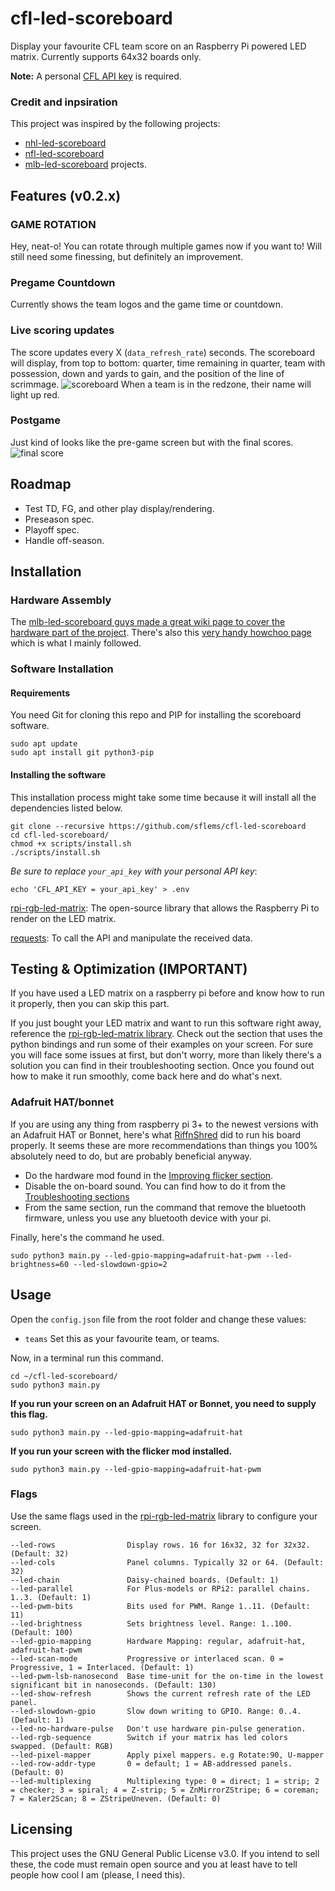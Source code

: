 # cfl-led-scoreboard

Display your favourite CFL team score on an Raspberry Pi powered LED matrix. Currently supports 64x32 boards only.

__Note:__ A personal [CFL API key](https://api.cfl.ca/key-request) is required.

### Credit and inpsiration

This project was inspired by the following projects:

* [nhl-led-scoreboard](https://github.com/riffnshred/nhl-led-scoreboard)
* [nfl-led-scoreboard](https://github.com/mikemountain/nfl-led-scoreboard)
* [mlb-led-scoreboard](https://github.com/MLB-LED-Scoreboard/mlb-led-scoreboard) projects.

## Features (v0.2.x)

### GAME ROTATION

Hey, neat-o! You can rotate through multiple games now if you want to! Will still need some finessing, but definitely an improvement.

### Pregame Countdown

Currently shows the team logos and the game time or countdown.

### Live scoring updates

The score updates every X (`data_refresh_rate`) seconds. The scoreboard will display, from top to bottom: quarter, time remaining in quarter, team with possession, down and yards to gain, and the position of the line of scrimmage. ![scoreboard](imgs/live_game.jpg) When a team is in the redzone, their name will light up red.

### Postgame

Just kind of looks like the pre-game screen but with the final scores. ![final score](imgs/postgame.jpg)

## Roadmap

* Test TD, FG, and other play display/rendering.
* Preseason spec.
* Playoff spec.
* Handle off-season.

## Installation

### Hardware Assembly

The [mlb-led-scoreboard guys made a great wiki page to cover the hardware part of the project](https://github.com/MLB-LED-Scoreboard/mlb-led-scoreboard/wiki). There's also this [very handy howchoo page](https://howchoo.com/g/otvjnwy4mji/diy-raspberry-pi-nhl-scoreboard-led-panel) which is what I mainly followed.

### Software Installation

#### Requirements

You need Git for cloning this repo and PIP for installing the scoreboard software.

```
sudo apt update
sudo apt install git python3-pip
```

#### Installing the software

This installation process might take some time because it will install all the dependencies listed below.

```
git clone --recursive https://github.com/sflems/cfl-led-scoreboard
cd cfl-led-scoreboard/
chmod +x scripts/install.sh
./scripts/install.sh
```

_Be sure to replace `your_api_key` with your personal API key_:

```
echo 'CFL_API_KEY = your_api_key' > .env
```

[rpi-rgb-led-matrix](https://github.com/hzeller/rpi-rgb-led-matrix/tree/master/bindings/python#building): The open-source library that allows the Raspberry Pi to render on the LED matrix.

[requests](https://requests.kennethreitz.org/en/master/): To call the API and manipulate the received data.

## Testing & Optimization (IMPORTANT)

If you have used a LED matrix on a raspberry pi before and know how to run it properly, then you can skip this part.

If you just bought your LED matrix and want to run this software right away, reference the [rpi-rgb-led-matrix library](https://github.com/hzeller/rpi-rgb-led-matrix/). Check out the section that uses the python bindings and run some of their examples on your screen. For sure you will face some issues at first, but don't worry, more than likely there's a solution you can find in their troubleshooting section.
Once you found out how to make it run smoothly, come back here and do what's next.

### Adafruit HAT/bonnet

If you are using any thing from raspberry pi 3+ to the newest versions with an Adafruit HAT or Bonnet, here's what [RiffnShred](https://github.com/riffnshred) did to run his board properly. It seems these are more recommendations than things you 100% absolutely need to do, but are probably beneficial anyway.

* Do the hardware mod found in the [Improving flicker section](https://github.com/hzeller/rpi-rgb-led-matrix#improving-flicker).
* Disable the on-board sound. You can find how to do it from the [Troubleshooting sections](https://github.com/hzeller/rpi-rgb-led-matrix#troubleshooting)
* From the same section, run the command that remove the bluetooth firmware, unless you use any bluetooth device with your pi.

Finally, here's the command he used.

```
sudo python3 main.py --led-gpio-mapping=adafruit-hat-pwm --led-brightness=60 --led-slowdown-gpio=2
```

## Usage

Open the `config.json` file from the root folder and change these values:

* ```teams``` Set this as your favourite team, or teams.

Now, in a terminal run this command.

```
cd ~/cfl-led-scoreboard/
sudo python3 main.py 
```

__If you run your screen on an Adafruit HAT or Bonnet, you need to supply this flag.__

```
sudo python3 main.py --led-gpio-mapping=adafruit-hat
```

__If you run your screen with the flicker mod installed.__

```
sudo python3 main.py --led-gpio-mapping=adafruit-hat-pwm
```

### Flags

Use the same flags used in the [rpi-rgb-led-matrix](https://github.com/hzeller/rpi-rgb-led-matrix/) library to configure your screen.

```
--led-rows                Display rows. 16 for 16x32, 32 for 32x32. (Default: 32)
--led-cols                Panel columns. Typically 32 or 64. (Default: 32)
--led-chain               Daisy-chained boards. (Default: 1)
--led-parallel            For Plus-models or RPi2: parallel chains. 1..3. (Default: 1)
--led-pwm-bits            Bits used for PWM. Range 1..11. (Default: 11)
--led-brightness          Sets brightness level. Range: 1..100. (Default: 100)
--led-gpio-mapping        Hardware Mapping: regular, adafruit-hat, adafruit-hat-pwm
--led-scan-mode           Progressive or interlaced scan. 0 = Progressive, 1 = Interlaced. (Default: 1)
--led-pwm-lsb-nanosecond  Base time-unit for the on-time in the lowest significant bit in nanoseconds. (Default: 130)
--led-show-refresh        Shows the current refresh rate of the LED panel.
--led-slowdown-gpio       Slow down writing to GPIO. Range: 0..4. (Default: 1)
--led-no-hardware-pulse   Don't use hardware pin-pulse generation.
--led-rgb-sequence        Switch if your matrix has led colors swapped. (Default: RGB)
--led-pixel-mapper        Apply pixel mappers. e.g Rotate:90, U-mapper
--led-row-addr-type       0 = default; 1 = AB-addressed panels. (Default: 0)
--led-multiplexing        Multiplexing type: 0 = direct; 1 = strip; 2 = checker; 3 = spiral; 4 = Z-strip; 5 = ZnMirrorZStripe; 6 = coreman; 7 = Kaler2Scan; 8 = ZStripeUneven. (Default: 0)
```

## Licensing

This project uses the GNU General Public License v3.0. If you intend to sell these, the code must remain open source and you at least have to tell people how cool I am (please, I need this).
